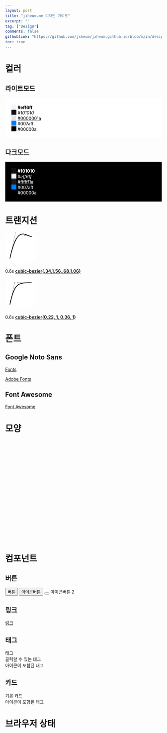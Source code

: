```yaml
---
layout: post
title: "jiheum.me 디자인 가이드"
excerpt: ""
tag: ["Design"]
comments: false
githublink: "https://github.com/jxheum/jxheum.github.io/blob/main/design/index.md"
toc: true
---
```


<script>
    ismoved = 0;
    ismoved2 = 0;
</script>

# 컬러

## 라이트모드
<div style="background:#fff;padding:20px;color:#000;">
<input style="background: #eff6ff;padding: 0px;vertical-align: 2px;height: 16px;width: 16px;border:none;" disabled> <b>#eff6ff</b><br>
<input style="background: #101010;padding: 0px;vertical-align: 2px;height: 16px;width: 16px;border:none;" disabled> <i>#101010</i><br>
<input style="background: #0000001a;padding: 0px;vertical-align: 2px;height: 16px;width: 16px;border:none;" disabled> <u>#0000001a</u><br>
<input style="background: #007aff;padding: 0px;vertical-align: 2px;height: 16px;width: 16px;border:none;" disabled> #007aff<br>
<input style="background: #00000a;padding: 0px;vertical-align: 2px;height: 16px;width: 16px;border:none;" disabled> #00000a<br>
</div>

## 다크모드
<div style="background:#000;padding:20px;color:#fff;">
<input style="background: #101010;padding: 0px;vertical-align: 2px;height: 16px;width: 16px;border:none;" disabled> <b>#101010</b><br>
<input style="background: #eff6ff;padding: 0px;vertical-align: 2px;height: 16px;width: 16px;border:none;" disabled> <i>#eff6ff</i><br>
<input style="background: #ffffff1a;padding: 0px;vertical-align: 2px;height: 16px;width: 16px;border:none;" disabled> <u>#ffffff1a</u><br>
<input style="background: #007aff;padding: 0px;vertical-align: 2px;height: 16px;width: 16px;border:none;" disabled> #007aff<br>
<input style="background: #00000a;padding: 0px;vertical-align: 2px;height: 16px;width: 16px;border:none;" disabled> #00000a<br>
</div>

# 트랜지션

<img src="/asset/transition_ease.png" style="background:white;border-radius:30px;transition: translate 0.6s cubic-bezier(.34,1.56,.68,1.06), transform 0.6s cubic-bezier(.34,1.56,.68,1.06), box-shadow 0.6s cubic-bezier(.34,1.56,.68,1.06);" onclick="if (ismoved != 1) {document.querySelector('#transimg').style.translate = 'calc(100vw / 3)', ismoved = 1} else {document.querySelector('#transimg').style.translate = '', ismoved = 0}" id="transimg" class="clickevent">

0.6s <a href="https://cubic-bezier.com/#.34,1.56,.68,1.06" target="_blank" aria-label="자세히 보기">**cubic-bezier(.34,1.56,.68,1.06)**</a>

<img src="/asset/ease2.png" style="background:white;border-radius:30px;transition: translate 0.6s cubic-bezier(0.22, 1, 0.36, 1), transform 0.6s cubic-bezier(0.22, 1, 0.36, 1), box-shadow 0.6s cubic-bezier(0.22, 1, 0.36, 1);" onclick="if (ismoved2 != 1) {document.querySelector('#transimg2').style.translate = 'calc(100vw / 3)', ismoved2 = 1} else {document.querySelector('#transimg2').style.translate = '', ismoved2 = 0}" id="transimg2" class="clickevent">

0.6s <a href="https://cubic-bezier.com/#.22,1,.36,1" target="_blank" aria-label="자세히 보기">**cubic-bezier(0.22, 1, 0.36, 1)**</a>

# 폰트

## Google Noto Sans
<a href="https://fonts.google.com/noto/specimen/Noto+Sans+KR" target="_blank" aria-label="구글 폰트에서 보기"><i class="fa-brands fa-google"></i> Fonts</a>

<a href="https://fonts.adobe.com/fonts/noto-sans" target="_blank" aria-label="어도비 폰트에서 보기"><i class="fa-solid fa-italic"></i> Adobe Fonts</a>

## Font Awesome
<a href="https://fontawesome.com/" target="_blank" aria-label="홈페이지로 이동"><i class="fa-solid fa-font-awesome" style="vertical-align: 1px;"></i> Font Awesome</a>

# 모양

<div style="float:left;">
<div style="width:150px;height:50px;border-radius: 200px;" class="bg clickevent"></div>
<div style="width:150px;height:260px;border-radius: 30px;margin-top:10px;" class="bg clickevent"></div>
</div>
<div style="width:150px;height:320px;border-radius: 70px;margin-left: 160px;" class="bg clickevent"></div>


# 컴포넌트

## 버튼

<button aria-label="버튼">버튼</button>
<button aria-label="아이콘버튼"><i class="fa-solid fa-font-awesome"></i> 아이콘버튼</button>
<button aria-label="아이콘버튼2"><i class="fa-solid fa-font-awesome"></i></button> 아이콘버튼 2

## 링크

[링크](#링크)

<!-- ## 체크박스

<label class="checkboxc">Checked
  <input type="checkbox" checked="checked">
  <span class="checkmark"></span>
</label>
<label class="checkboxc">Not Checked
  <input type="checkbox">
  <span class="checkmark"></span>
</label> -->

## 태그

<div class="chip">태그</div>
<div class="chip activechip">클릭할 수 있는 태그</div>
<div class="chip"><i class="fa-solid fa-font-awesome"></i> 아이콘이 포함된 태그</div>

## 카드

<div class="postitm" style="width: calc(100% - 30px);">
<div class="posttitle">기본 카드</div>
<div class="postspt"><i class="fa-solid fa-font-awesome"></i> 아이콘이 포함된 태그
</div>
</div>

# 브라우저 상태

<div id="browser"></div>

<script>
  function getPWADisplayMode() {
  if (document.referrer.startsWith('android-app://'))
    return 'twa';
  if (window.matchMedia('(display-mode: browser)').matches)
    return 'browser';
  if (window.matchMedia('(display-mode: standalone)').matches)
    return 'standalone';
  if (window.matchMedia('(display-mode: minimal-ui)').matches)
    return 'minimal-ui';
  if (window.matchMedia('(display-mode: fullscreen)').matches)
    return 'fullscreen';
  if (window.matchMedia('(display-mode: window-controls-overlay)').matches)
    return 'window-controls-overlay';

  return 'unknown';
}

document.querySelector('#browser').innerHTML = getPWADisplayMode()
</script>